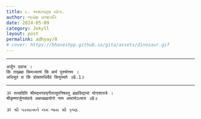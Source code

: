 ```yaml
---
title: ૮. અક્ષરબ્રહ્મ યોગ.
author: ભાવેશ પ્રજાપતિ
date: 2024-05-09
category: Jekyll
layout: post
permalink: adhyay/8
# cover: https://bhaveshpp.github.io/gita/assets/dinosaur.gif
---
```


----------

```
अर्जुन उवाच ।
किं तद्ब्रह्म किमध्यात्मं किं कर्म पुरुषोत्तम ।
अधिभूतं च किं प्रोक्तमधिदैवं किमुच्यते ॥8.1॥
```
> 

> 

----------

```
ૐ तत्सदिति श्रीमद्भगवद्गीतासूपनिषस्तु ब्रह्मविद्यायां योगाशास्त्रे ।
श्रीकृष्णार्जुनसंवादे अक्षरब्रह्मयोगो नाम अष्टमोऽध्याय ॥8॥
```

`ૐ શ્રી પરમાત્મને નમઃ`
`જય શ્રી કૃષ્ણ`
